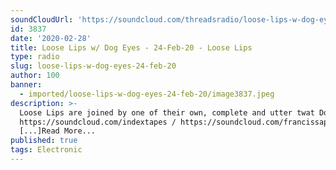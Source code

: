 ```yaml
---
soundCloudUrl: 'https://soundcloud.com/threadsradio/loose-lips-w-dog-eyes-24-feb-20'
id: 3837
date: '2020-02-28'
title: Loose Lips w/ Dog Eyes - 24-Feb-20 - Loose Lips
type: radio
slug: loose-lips-w-dog-eyes-24-feb-20
author: 100
banner:
  - imported/loose-lips-w-dog-eyes-24-feb-20/image3837.jpeg
description: >-
  Loose Lips are joined by one of their own, complete and utter twat Dog Eyes.
  https://soundcloud.com/indextapes / https://soundcloud.com/francissapphire
  [...]Read More...
published: true
tags: Electronic
---
```

